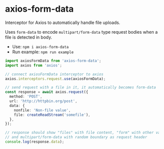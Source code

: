 # axios-form-data

Interceptor for Axios to automatically handle file uploads.

Uses `form-data` to encode `multipart/form-data` type request bodies when a file is detected in body.

- Use: `npm i axios-form-data`
- Run example: `npm run example`

```ts
import axiosFormData from 'axios-form-data';
import axios from 'axios';

// connect axiosFormData interceptor to axios
axios.interceptors.request.use(axiosFormData);

// send request with a file in it, it automatically becomes form-data
const response = await axios.request({
  method: 'POST',
  url: 'http://httpbin.org/post',
  data: {
    nonfile: 'Non-file value',
    file: createReadStream('somefile'),
  },
});

// response should show "files" with file content, "form" with other values
// and multipart/form-data with random boundary as request header
console.log(response.data);
```